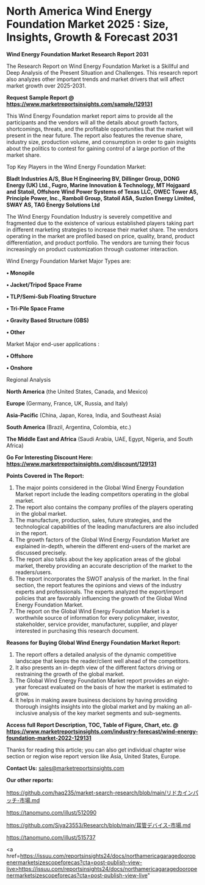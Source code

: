 # North America Wind Energy Foundation Market 2025 : Size, Insights, Growth & Forecast 2031

<strong>Wind Energy Foundation Market Research Report 2031</strong>

The Research Report on Wind Energy Foundation Market is a Skillful and Deep Analysis of the Present Situation and Challenges. This research report also analyzes other important trends and market drivers that will affect market growth over 2025-2031.

<strong>Request Sample Report @ <a href=https://www.marketreportsinsights.com/sample/129131>https://www.marketreportsinsights.com/sample/129131</a></strong>

This Wind Energy Foundation market report aims to provide all the participants and the vendors will all the details about growth factors, shortcomings, threats, and the profitable opportunities that the market will present in the near future. The report also features the revenue share, industry size, production volume, and consumption in order to gain insights about the politics to contest for gaining control of a large portion of the market share.

Top Key Players in the Wind Energy Foundation Market:

<strong>Bladt Industries A/S, Blue H Engineering BV, Dillinger Group, DONG Energy (UK) Ltd., Fugro, Marine Innovation & Technology, MT Hojgaard and Statoil, Offshore Wind Power Systems of Texas LLC, OWEC Tower AS, Principle Power, Inc., Ramboll Group, Statoil ASA, Suzlon Energy Limited, SWAY AS, TAG Energy Solutions Ltd</strong>

The Wind Energy Foundation Industry is severely competitive and fragmented due to the existence of various established players taking part in different marketing strategies to increase their market share. The vendors operating in the market are profiled based on price, quality, brand, product differentiation, and product portfolio. The vendors are turning their focus increasingly on product customization through customer interaction.

Wind Energy Foundation Market Major Types are:

<strong>• Monopile

• Jacket/Tripod Space Frame

• TLP/Semi-Sub Floating Structure

• Tri-Pile Space Frame

• Gravity Based Structure (GBS)

• Other</strong>

Market Major end-user applications :

<strong>• Offshore

• Onshore</strong>

Regional Analysis

</u><strong><b>North America</b></strong> (the United States, Canada, and Mexico)

<strong><b>Europe </b></strong>(Germany, France, UK, Russia, and Italy)

<strong><b>Asia-Pacific</b></strong> (China, Japan, Korea, India, and Southeast Asia)

<strong><b>South America</b></strong> (Brazil, Argentina, Colombia, etc.)

<strong><b>The Middle East and Africa</b></strong> (Saudi Arabia, UAE, Egypt, Nigeria, and South Africa)

<strong>Go For Interesting Discount Here: <a href=https://www.marketreportsinsights.com/discount/129131>https://www.marketreportsinsights.com/discount/129131</a></strong>

<strong>Points Covered in The Report:</strong>
<ol>
  <li>The major points considered in the Global Wind Energy Foundation Market report include the leading competitors operating in the global market.</li>
  <li>The report also contains the company profiles of the players operating in the global market.</li>
  <li>The manufacture, production, sales, future strategies, and the technological capabilities of the leading manufacturers are also included in the report.</li>
  <li>The growth factors of the Global Wind Energy Foundation Market are explained in-depth, wherein the different end-users of the market are discussed precisely.</li>
  <li>The report also talks about the key application areas of the global market, thereby providing an accurate description of the market to the readers/users.</li>
  <li>The report incorporates the SWOT analysis of the market. In the final section, the report features the opinions and views of the industry experts and professionals. The experts analyzed the export/import policies that are favorably influencing the growth of the Global Wind Energy Foundation Market.</li>
  <li>The report on the Global Wind Energy Foundation Market is a worthwhile source of information for every policymaker, investor, stakeholder, service provider, manufacturer, supplier, and player interested in purchasing this research document.</li>
</ol>
<strong>Reasons for Buying Global Wind Energy Foundation Market Report:</strong>

<ol>
  <li>The report offers a detailed analysis of the dynamic competitive landscape that keeps the reader/client well ahead of the competitors.</li>
  <li>It also presents an in-depth view of the different factors driving or restraining the growth of the global market.</li>
  <li>The Global Wind Energy Foundation Market report provides an eight-year forecast evaluated on the basis of how the market is estimated to grow.</li>
  <li>It helps in making aware business decisions by having providing thorough insights insights into the global market and by making an all-inclusive analysis of the key market segments and sub-segments.</li>
</ol>
<strong>Access full Report Description, TOC, Table of Figure, Chart, etc. @ <a href=https://www.marketreportsinsights.com/industry-forecast/wind-energy-foundation-market-2022-129131>https://www.marketreportsinsights.com/industry-forecast/wind-energy-foundation-market-2022-129131</a></strong>


Thanks for reading this article; you can also get individual chapter wise section or region wise report version like Asia, United States, Europe.

<strong>Contact Us:</strong>
sales@marketreportsinsights.com

<strong>Our other reports:</strong>

<a href=https://github.com/haq235/market-search-research/blob/main/リドカインパッチ-市場.md>https://github.com/haq235/market-search-research/blob/main/リドカインパッチ-市場.md</a>

<a href=https://tanomuno.com/illust/512090>https://tanomuno.com/illust/512090</a>

<a href=https://github.com/Siya23553/Research/blob/main/耳管デバイス-市場.md>https://github.com/Siya23553/Research/blob/main/耳管デバイス-市場.md</a>

<a href=https://tanomuno.com/illust/515737>https://tanomuno.com/illust/515737</a>

<a href=https://issuu.com/reportsinsights24/docs/northamericagaragedooropenermarketsizescopeforecas?cta=post-publish-view-live>https://issuu.com/reportsinsights24/docs/northamericagaragedooropenermarketsizescopeforecas?cta=post-publish-view-live</a>"
